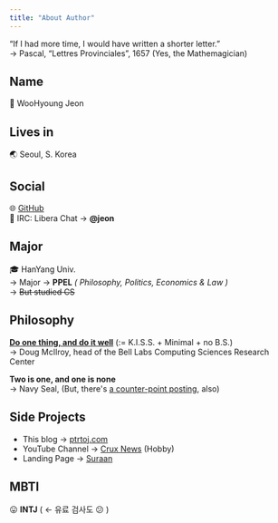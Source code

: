 ```yaml
---
title: "About Author"
---
```


“If I had more time, I would have written a shorter letter.”\
→ Pascal, “Lettres Provinciales”, 1657
(Yes, the Mathemagician)

## Name

🔖 WooHyoung Jeon

## Lives in

🌏 Seoul, S. Korea

## Social

🌐 [GitHub](https://github.com/ptrtoj) \
💬 IRC: Libera Chat → **@jeon**

## Major

🎓 HanYang Univ.\
→ Major → **PPEL** _( Philosophy, Politics, Economics & Law )_\
→ ~~But studied CS~~

## Philosophy

**[Do one thing, and do it well](https://en.wikipedia.org/wiki/Unix_philosophy)** (:= K.I.S.S. + Minimal + no B.S.)\
→ Doug McIlroy, head of the Bell Labs Computing Sciences Research Center

**Two is one, and one is none**\
→ Navy Seal, (But, there's [a counter-point posting](http://graywolfsurvival.com/208978/the-two-is-one-and-one-is-none-fallacy), also)

## Side Projects

- This blog → [ptrtoj.com](https://ptrtoj.com)
- YouTube Channel → [Crux News](https://www.youtube.com/@뉴스채널) (Hobby)
- Landing Page → [Suraan](https://suraan.com)

## MBTI

😛 **INTJ** ( ← 유료 검사도 😕 )
